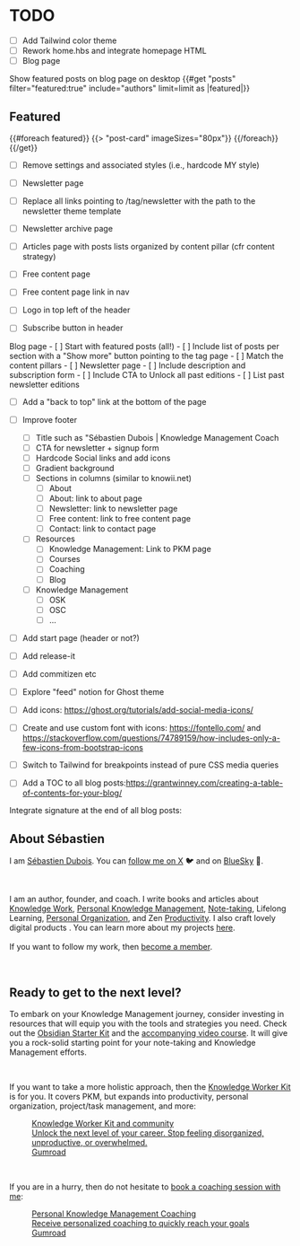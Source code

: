 # TODO

- [ ] Add Tailwind color theme
- [ ] Rework home.hbs and integrate homepage HTML
- [ ] Blog page

Show featured posts on blog page on desktop
{{#get "posts" filter="featured:true" include="authors" limit=limit as |featured|}}
    <section class="gh-featured gh-outer">
        <div class="gh-featured-inner gh-inner">
            <h2 class="gh-featured-title">Featured</h2>
            <div class="gh-featured-feed">
                {{#foreach featured}}
                    {{> "post-card" imageSizes="80px"}}
                {{/foreach}}
            </div>
        </div>
    </section>
{{/get}}


- [ ] Remove settings and associated styles (i.e., hardcode MY style)
- [ ] Newsletter page
- [ ] Replace all links pointing to /tag/newsletter with the path to the newsletter theme template

- [ ] Newsletter archive page
- [ ] Articles page with posts lists organized by content pillar (cfr content strategy)
- [ ] Free content page
- [ ] Free content page link in nav
- [ ] Logo in top left of the header
- [ ] Subscribe button in header

Blog page
		- [ ] Start with featured posts (all!)
		- [ ] Include list of posts per section with a "Show more" button pointing to the tag page
			- [ ] Match the content pillars
	- [ ] Newsletter page
		- [ ] Include description and subscription form
		- [ ] Include CTA to Unlock all past editions
		- [ ] List past newsletter editions



- [ ] Add a "back to top" link at the bottom of the page
- [ ] Improve footer
    - [ ] Title such as "Sébastien Dubois | Knowledge Management Coach
    - [ ] CTA for newsletter + signup form
    - [ ] Hardcode Social links and add icons
    - [ ] Gradient background
    - [ ] Sections in columns (similar to knowii.net)
        - [ ] About
        - [ ] About: link to about page
        - [ ] Newsletter: link to newsletter page
        - [ ] Free content: link to free content page
        - [ ] Contact: link to contact page
    - [ ] Resources
        - [ ] Knowledge Management: Link to PKM page
        - [ ] Courses
        - [ ] Coaching
        - [ ] Blog
    - [ ] Knowledge Management
        - [ ] OSK
        - [ ] OSC
        - [ ] ...
- [ ] Add start page (header or not?)
- [ ] Add release-it
- [ ] Add commitizen etc
- [ ] Explore "feed" notion for Ghost theme
- [ ] Add icons: https://ghost.org/tutorials/add-social-media-icons/
- [ ] Create and use custom font with icons: https://fontello.com/ and https://stackoverflow.com/questions/74789159/how-includes-only-a-few-icons-from-bootstrap-icons
- [ ] Switch to Tailwind for breakpoints instead of pure CSS media queries
- [ ] Add a TOC to all blog posts:https://grantwinney.com/creating-a-table-of-contents-for-your-blog/


Integrate signature at the end of all blog posts:

<!-- Signature -->
<h2 id="about-sebastien">About Sébastien</h2>
<p>I am <a href="/about/">Sébastien Dubois</a>. You can <a href="https://x.com/dSebastien" rel="no-referrer">follow me on X</a> 🐦 and on <a href="https://bsky.app/profile/dsebastien.net" rel="no-referrer">BlueSky</a> 🦋.</p>
<br />
<p>I am an author, founder, and coach. I write books and articles about <a href="/tag/knowledge-work/">Knowledge Work</a>, <a href="/tag/personal-knowledge-management/">Personal Knowledge Management</a>, <a href="/tag/note-taking/">Note-taking</a>, Lifelong Learning, <a href="/tag/personal-organization/">Personal Organization</a>, and Zen <a href="/tag/productivity/">Productivity</a>. I also craft lovely digital products . You can learn more about my projects <a href="/projects/">here</a>.<br><br>If you want to follow my work, then <a href="/#/portal/signup">become a member</a>.</p><br /><h2 id="ready-to-get-to-the-next-level">Ready to get to the next level?</h2><p>To embark on your Knowledge Management journey, consider investing in resources that will equip you with the tools and strategies you need. Check out the <a href="https://developassion.gumroad.com/l/obsidian-starter-kit" rel="noreferrer">Obsidian Starter Kit</a> and the <a href="https://developassion.gumroad.com/l/obsidian-starter-course">accompanying video course</a>. It will give you a rock-solid starting point for your note-taking and Knowledge Management efforts.</p><br /><p>If you want to take a more holistic approach, then the <a href="https://developassion.gumroad.com/l/knowledge-worker-kit" rel="noreferrer">Knowledge Worker Kit</a> is for you. It covers PKM, but expands into productivity, personal organization, project/task management, and more:</p><figure class="kg-card kg-bookmark-card"><a class="kg-bookmark-container" href="https://developassion.gumroad.com/l/knowledge-worker-kit"><div class="kg-bookmark-content"><div class="kg-bookmark-title">Knowledge Worker Kit and community</div><div class="kg-bookmark-description">Unlock the next level of your career. Stop feeling disorganized, unproductive, or overwhelmed.</div><div class="kg-bookmark-metadata"><img class="kg-bookmark-icon" src="https://public-files.gumroad.com/39uqrcaxowvpvf4srzeq97jpcecb" alt=""><span class="kg-bookmark-author">Gumroad</span></div></div><div class="kg-bookmark-thumbnail"><img src="https://public-files.gumroad.com/soezrho2f78afs46f7n148mfah2n" alt=""></div></a></figure><br /><p>If you are in a hurry, then do not hesitate to <a href="https://developassion.gumroad.com/l/pkm-coaching">book a coaching session with me</a>:</p><figure class="kg-card kg-bookmark-card"><a class="kg-bookmark-container" href="https://developassion.gumroad.com/l/pkm-coaching"><div class="kg-bookmark-content"><div class="kg-bookmark-title">Personal Knowledge Management Coaching</div><div class="kg-bookmark-description">Receive personalized coaching to quickly reach your goals</div><div class="kg-bookmark-metadata"><img class="kg-bookmark-icon" src="https://public-files.gumroad.com/39uqrcaxowvpvf4srzeq97jpcecb" alt=""><span class="kg-bookmark-author">Gumroad</span></div></div><div class="kg-bookmark-thumbnail"><img src="https://public-files.gumroad.com/zx5o75oood282lidm5a0ze0nb7zb" alt=""></div></a></figure></p>


